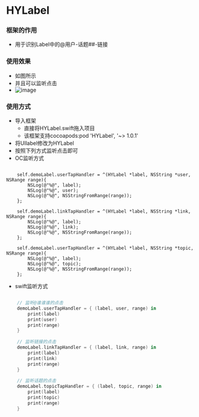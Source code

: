 # HYLabel
### 框架的作用
* 用于识别Label中的@用户-话题##-链接

### 使用效果
* 如图所示
* 并且可以监听点击<br>
* ![image](https://raw.githubusercontent.com/coderwhy/HYLabel/master/ReadmeImage/image1.png)


### 使用方式
* 导入框架
	* 直接将HYLabel.swift拖入项目
	* 该框架支持cocoapods:pod 'HYLabel', '~> 1.0.1'
* 将UIlabel修改为HYLabel
* 按照下列方式监听点击即可
* OC监听方式

```objc

    self.demoLabel.userTapHandler = ^(HYLabel *label, NSString *user, NSRange range){
        NSLog(@"%@", label);
        NSLog(@"%@", user);
        NSLog(@"%@", NSStringFromRange(range));
    };
    
    self.demoLabel.linkTapHandler = ^(HYLabel *label, NSString *link, NSRange range){
        NSLog(@"%@", label);
        NSLog(@"%@", link);
        NSLog(@"%@", NSStringFromRange(range));
    };
    
    self.demoLabel.userTapHandler = ^(HYLabel *label, NSString *topic, NSRange range){
        NSLog(@"%@", label);
        NSLog(@"%@", topic);
        NSLog(@"%@", NSStringFromRange(range));
    };
```

* swift监听方式

```swift

    // 监听@谁谁谁的点击
    demoLabel.userTapHandler = { (label, user, range) in
        print(label)
        print(user)
        print(range)
    }
    
    // 监听链接的点击
    demoLabel.linkTapHandler = { (label, link, range) in
        print(label)
        print(link)
        print(range)
    }
    
    // 监听话题的点击
    demoLabel.topicTapHandler = { (label, topic, range) in
        print(label)
        print(topic)
        print(range)
    }
```



